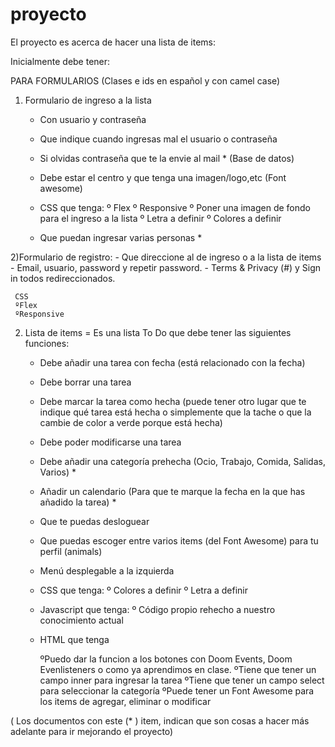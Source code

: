 # proyecto


El proyecto es acerca de hacer una lista de items:

Inicialmente debe tener: 

PARA FORMULARIOS (Clases e ids en español y con camel case)
 
 1) Formulario de ingreso a la lista 
    - Con usuario y contraseña 
    - Que indique cuando ingresas mal el usuario o contraseña 
    - Si olvidas contraseña que te la envie al mail * (Base de datos)
    - Debe estar el centro y que tenga una imagen/logo,etc (Font awesome)
    
    - CSS que tenga:
      º Flex
      º Responsive
      º Poner una imagen de fondo para el ingreso a la lista
      º Letra a definir
      º Colores a definir
    - Que puedan ingresar varias personas *
    
 2)Formulario de registro:
    - Que direccione al de ingreso o a la lista de items
    - Email, usuario, password y repetir password.
    - Terms & Privacy (#) y Sign in todos redireccionados.
    
     CSS 
     ºFlex
     ºResponsive
    
 2) Lista de items = Es una lista To Do que debe tener las siguientes funciones:
 
    - Debe añadir una tarea con fecha (está relacionado con la fecha)
    - Debe borrar una tarea
    - Debe marcar la tarea como hecha (puede tener otro lugar que te indique qué tarea está hecha o simplemente que la tache o que la cambie de color a verde porque está hecha)
    - Debe poder modificarse una tarea
    - Debe añadir una categoría prehecha (Ocio, Trabajo, Comida, Salidas, Varios) *
    - Añadir un calendario (Para que te marque la fecha en la que has añadido la tarea) * 
    - Que te puedas desloguear 
    - Que puedas escoger entre varios items (del Font Awesome) para tu perfil (animals)
    - Menú desplegable a la izquierda 
    
    - CSS que tenga:
      º Colores a definir
      º Letra a definir
    - Javascript que tenga:
      º Código propio rehecho a nuestro conocimiento actual
     
    - HTML que tenga
    
      ºPuedo dar la funcion a los botones con Doom Events, Doom Evenlisteners  o como ya aprendimos en clase.
      ºTiene que tener un campo inner para ingresar la tarea
      ºTiene que tener un campo select para seleccionar la categoría
      ºPuede tener un Font Awesome para los items de agregar, eliminar o modificar




( Los documentos con este (* ) item, indican que son cosas a hacer más adelante para ir mejorando el proyecto)

